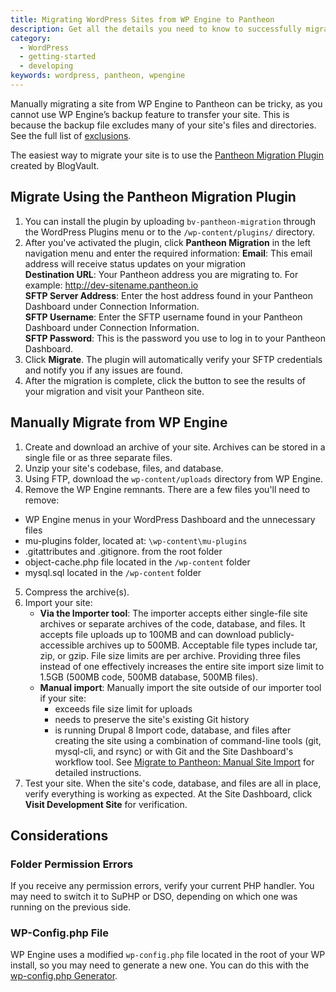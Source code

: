 ```yaml
---
title: Migrating WordPress Sites from WP Engine to Pantheon
description: Get all the details you need to know to successfully migrate your site away from WP Engine.
category:
  - WordPress
  - getting-started
  - developing
keywords: wordpress, pantheon, wpengine
---
```


Manually migrating a site from WP Engine to Pantheon can be tricky, as you cannot use WP Engine’s backup feature to transfer your site. This is because the backup file excludes many of your site's files and directories. See the full list of [exclusions](https://wpengine.com/support/restore/).

The easiest way to migrate your site is to use the [Pantheon Migration Plugin](https://wordpress.org/plugins/bv-pantheon-migration/) created by BlogVault.

## Migrate Using the Pantheon Migration Plugin

1. You can install the plugin by uploading `bv-pantheon-migration` through the WordPress Plugins menu or to the `/wp-content/plugins/` directory.
2. After you've activated the plugin, click **Pantheon Migration** in the left navigation menu and enter the required information:
**Email**: This email address will receive status updates on your migration  
**Destination URL**: Your Pantheon address you are migrating to. For example: http://dev-sitename.pantheon.io  
**SFTP Server Address**: Enter the host address found in your Pantheon Dashboard under Connection Information.  
**SFTP Username**: Enter the SFTP username found in your Pantheon Dashboard under Connection Information.  
**SFTP Password**: This is the password you use to log in to your Pantheon Dashboard.  
3. Click **Migrate**. The plugin will automatically verify your SFTP credentials and notify you if any issues are found.
4. After the migration is complete, click the button to see the results of your migration and visit your Pantheon site.

## Manually Migrate from WP Engine

1. Create and download an archive of your site. Archives can be stored in a single file or as three separate files.
2. Unzip your site's codebase, files, and database.
3. Using FTP, download the `wp-content/uploads` directory from WP Engine.
4. Remove the WP Engine remnants. There are a few files you'll need to remove:
  - WP Engine menus in your WordPress Dashboard and the unnecessary files
  - mu-plugins folder, located at: `\wp-content\mu-plugins`
  - .gitattributes and .gitignore. from the root folder
  - object-cache.php file located in the `/wp-content` folder
  - mysql.sql located in the `/wp-content` folder
5. Compress the archive(s).
6. Import your site:
      - **Via the Importer tool**: The importer accepts either single-file site archives or separate archives of the code, database, and files. It accepts file uploads up to 100MB and can download publicly-accessible archives up to 500MB. Acceptable file types include tar, zip, or gzip. File size limits are per archive. Providing three files instead of one effectively increases the entire site import size limit to 1.5GB (500MB code, 500MB database, 500MB files).
      - **Manual import**: Manually import the site outside of our importer tool if your site:
        - exceeds file size limit for uploads
        - needs to preserve the site's existing Git history
        - is running Drupal 8
        Import code, database, and files after creating the site using a combination of command-line tools (git, mysql-cli, and rsync) or with Git and the Site Dashboard's workflow tool. See [Migrate to Pantheon: Manual Site Import](/docs/articles/sites/migrate/manual-site-import) for detailed instructions.
7. Test your site. When the site's code, database, and files are all in place, verify everything is working as expected. At the Site Dashboard, click **Visit Development Site** for verification.

## Considerations

### Folder Permission Errors
If you receive any permission errors, verify your current PHP handler. You may need to switch it to SuPHP or DSO, depending on which one was running on the previous side.

### WP-Config.php File
WP Engine uses a modified `wp-config.php` file located in the root of your WP install, so you may need to generate a new one. You can do this with the [wp-config.php Generator](https://generatewp.com/wp-config/).
